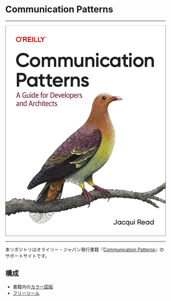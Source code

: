 # Communication Patterns

---

![表紙](assets/compatcover.png)

---

本リポジトリはオライリー・ジャパン発行書籍『[Communication Patterns](https://www.amazon.co.jp)』のサポートサイトです。

## 構成

- 書籍内の[カラー図版](figures.md)
- [フリーツール](freebies.md)

<!-- ## 正誤表 -->

<!-- 本書の正誤情報は以下のページで公開しています。 -->

<!-- https://github.com/oreilly-japan/designing-ml-systems-ja/wiki/errata -->

<!-- 本ページに掲載されていない誤植など間違いを見つけた方は、[japan＠oreilly.co.jp](<mailto:japan＠oreilly.co.jp>)までお知らせください。 -->
